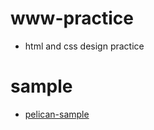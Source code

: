 # www-practice

- html and css design practice

# sample

- [pelican-sample](https://dictoss.github.io/www-practice/pelican-sample/)
